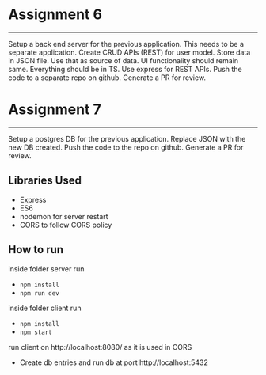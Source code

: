 # Assignment 6

---

Setup a back end server for the previous application. This needs to be a separate application. Create CRUD APIs (REST) for user model. Store data in JSON file. Use that as source of data. UI functionality should remain same. Everything should be in TS. Use express for REST APIs. Push the code to a separate repo on github. Generate a PR for review.

# Assignment 7

---

Setup a postgres DB for the previous application. Replace JSON with the new DB created. Push the code to the repo on github. Generate a PR for review.

## Libraries Used

- Express
- ES6
- nodemon for server restart
- CORS to follow CORS policy

## How to run

inside folder server run

- `npm install`
- `npm run dev`

inside folder client run

- `npm install`
- `npm start`

run client on http://localhost:8080/ as it is used in CORS

- Create db entries and run db at port http://localhost:5432
